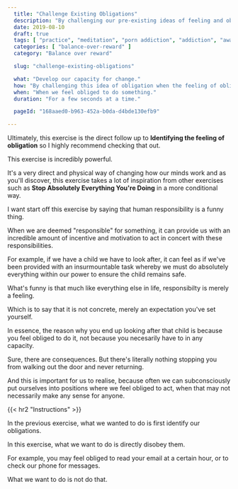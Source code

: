 ```yaml
---
  title: "Challenge Existing Obligations"
  description: "By challenging our pre-existing ideas of feeling and obligation we can learn to develop control over how we react and respond in life."
  date: 2019-08-10
  draft: true
  tags: [ "practice", "meditation", "porn addiction", "addiction", "awareness", "awareness exercises", "perspective", "nofap", "neverfap", "neverfap deluxe" ]
  categories: [ "balance-over-reward" ]
  category: "Balance over reward"

  slug: "challenge-existing-obligations"

  what: "Develop our capacity for change."
  how: "By challenging this idea of obligation when the feeling of obligation arises."
  when: "When we feel obliged to do something."
  duration: "For a few seconds at a time."

  pageId: "168aaed0-b963-452a-b0da-d4bde130efb9"

---
```


Ultimately, this exercise is the direct follow up to **Identifying the feeling of obligation** so I highly recommend checking that out.

This exercise is incredibly powerful.

It's a very direct and physical way of changing how our minds work and as you'll discover, this exercise takes a lot of inspiration from other exercises such as **Stop Absolutely Everything You're Doing** in a more conditional way.

I want start off this exercise by saying that human responsibility is a funny thing.

When we are deemed "responsible" for something, it can provide us with an incredible amount of incentive and motivation to act in concert with these responsibilities.

For example, if we have a child we have to look after, it can feel as if we've been provided with an insurmountable task whereby we must do absolutely everything within our power to ensure the child remains safe.

What's funny is that much like everything else in life, responsibilty is merely a feeling.

Which is to say that it is not concrete, merely an expectation you've set yourself.

In essence, the reason why you end up looking after that child is because you feel obliged to do it, not because you necesarily have to in any capacity.

Sure, there are consequences. But there's literally nothing stopping you from walking out the door and never returning.

And this is important for us to realise, because often we can subconsciously put ourselves into positions where we feel obliged to act, when that may not necessarily make any sense for anyone.


{{< hr2 "Instructions" >}}


In the previous exercise, what we wanted to do is first identify our obligations.

In this exercise, what we want to do is directly disobey them.

For example, you may feel obliged to read your email at a certain hour, or to check our phone for messages.

What we want to do is not do that.




<!--
{{< hr2 "Additional Resources" >}}  -->

<!-- maybe link to other  -->

